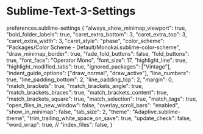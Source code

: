 # Sublime-Text-3-Settings
preferences.sublime-settings
{
	"always_show_minimap_viewport": true,
	"bold_folder_labels": true,
	"caret_extra_bottom": 3,
	"caret_extra_top": 3,
	"caret_extra_width": 3,
	"caret_style": "phase",
	"color_scheme": "Packages/Color Scheme - Default/Monokai.sublime-color-scheme",
	"draw_minimap_border": true,
	"fade_fold_buttons": false,
	"fold_buttons": true,
	"font_face": "Operator Mono",
	"font_size": 17,
	"highlight_line": true,
	"highlight_modified_tabs": true,
	"ignored_packages": ["Vintage"],
	"indent_guide_options": ["draw_normal", "draw_active"],
	"line_numbers": true,
	"line_padding_bottom": 2,
	"line_padding_top": 2,
	"margin": 0,
	"match_brackets": true,
	"match_brackets_angle": true,
	"match_brackets_braces": true,
	"match_brackets_content": true,
	"match_brackets_square": true,
	"match_selection": true,
	"match_tags": true,
	"open_files_in_new_window": false,
	"overlay_scroll_bars": "enabled",
	"show_in_minimap": false,
	"tab_size": 2,
	"theme": "Adaptive.sublime-theme",
	"trim_trailing_white_space_on_save": true,
	"update_check": false,
	"word_wrap": true,
	// "index_files": false,
}
